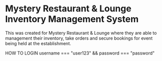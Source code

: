 # Mystery Restaurant & Lounge Inventory Management System

This was created for Mystery Restaurant & Lounge where they are able to management their inventory, take orders and secure bookings for event being held at the establishment.

HOW TO LOGIN
username === "user123" && password === "password"
